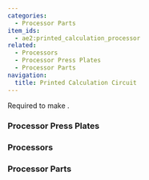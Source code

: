 ```yaml
---
categories:
  - Processor Parts
item_ids:
  - ae2:printed_calculation_processor
related:
  - Processors
  - Processor Press Plates
  - Processor Parts
navigation:
  title: Printed Calculation Circuit
---
```


Required to make <ItemLink
id="calculation_processor"/>.

<RecipeFor id="printed_calculation_processor" />

### Processor Press Plates

<CategoryIndex category="Processor Press Plates" />

### Processors

<CategoryIndex category="Processors" />

### Processor Parts

<CategoryIndex category="Processor Parts" />
